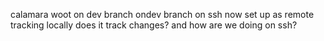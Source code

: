 calamara
woot
on dev branch
ondev branch on ssh
now set up as remote tracking locally
does it track changes?
and how are we doing on ssh?
